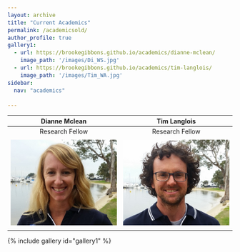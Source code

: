 ```yaml
---
layout: archive
title: "Current Academics"
permalink: /academicsold/
author_profile: true
gallery1:
  - url: https://brookegibbons.github.io/academics/dianne-mclean/
    image_path: '/images/Di_WS.jpg'
  - url: https://brookegibbons.github.io/academics/tim-langlois/
    image_path: '/images/Tim_WA.jpg'
sidebar:
  nav: "academics"

---
```

 **Dianne Mclean**  | **Tim Langlois**
:------------------:|:-----------------:
Research Fellow     |   Research Fellow
<a href="https://brookegibbons.github.io/academics/dianne-mclean/"><img src='/images/Di_WS.jpg' vspace="5"></a>|<a href="https://brookegibbons.github.io/academics/tim-langlois/"><img src='/images/Tim_WA.jpg' vspace="5"></a>


{% include gallery id="gallery1" %}
 
 
